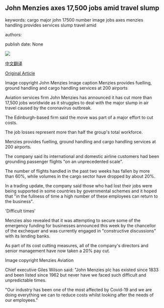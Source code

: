 ## John Menzies axes 17,500 jobs amid travel slump

keywords: cargo major john 17500 number image jobs axes menzies handling provides services slump travel amid

authors: 

publish date: None

![](https://ichef.bbci.co.uk/news/1024/branded_news/11660/production/_86846217_86846216.jpg)

[中文翻译](John%20Menzies%20axes%2017%2C500%20jobs%20amid%20travel%20slump_zh.md)

[Original Article](https://www.bbc.com/news/uk-scotland-scotland-business-52070491)

Image copyright John Menzies Image caption Menzies provides fuelling, ground handling and cargo handling services at 200 airports

Aviation services firm John Menzies has announced it has cut more than 17,500 jobs worldwide as it struggles to deal with the major slump in air travel caused by the coronavirus outbreak.

The Edinburgh-based firm said the move was part of a major effort to cut costs.

The job losses represent more than half the group's total workforce.

Menzies provides fuelling, ground handling and cargo handling services at 200 airports.

The company said its international and domestic airline customers had been grounding passenger flights "on an unprecedented scale".

The number of flights handled in the past two weeks has fallen by more than 60%, while volumes in the cargo sector have dropped by about 20%.

In a trading update, the company said those who had lost their jobs were being supported in some countries by governmental schemes and it hoped that "in the fullness of time a high number of these employees can return to the business".

'Difficult times'

Menzies also revealed that it was attempting to secure some of the emergency funding for businesses announced this week by the chancellor of the exchequer and was currently engaged in "constructive discussions" with its lending banks.

As part of its cost cutting measures, all of the company's directors and senior management have now taken a 20% pay cut.

Image copyright Menzies Aviation

Chief executive Giles Wilson said: "John Menzies plc has existed since 1833 and been listed since 1962 but never have we faced such difficult and unpredictable times.

"Our industry has been one of the most affected by Covid-19 and we are doing everything we can to reduce costs whilst looking after the needs of our employees."